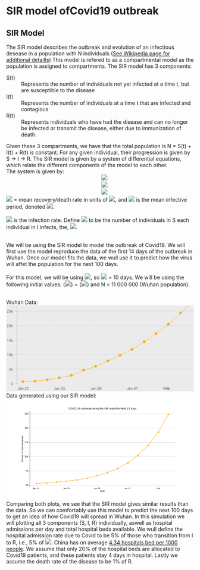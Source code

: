 <h1>SIR model ofCovid19 outbreak</h1>
<h2>SIR Model</h2>
<p1>The SIR model describes the outbreak and evolution of an infectious desease in a population with N individuals (<a href='https://en.wikipedia.org/wiki/Compartmental_models_in_epidemiology' target=_blank>See Wikipedia page for additional detaills)</a> This model is refered to as a compartmental model as the population is assigned to compartments. The SIR model has 3 components:
<dl>
    <dt>S(t)</dt>
    <dd>Represents the number of individuals not yet infected at a time t, but are susceptible to the disease</dd>
    <dt>I(t)</dt>
    <dd>Represents the number of individuals at a time t that are infected and contagious</dd>
    <dt>R(t)</dt>
    <dd>Represents individuals who have had the disease and can no longer be infected or transmit the disease, either due to immunization of death.</dd>
</dl>
Given these 3 compartments, we have that the total population is N = S(t) + I(t) + R(t) is constant. For any given individual, their progression is given by S -> I -> R.
The SIR model is given by a system of differential equations, which relate the different components of the model to each other.<br>The system is given by:<br>
&nbsp;&nbsp;&nbsp;&nbsp;&nbsp;&nbsp;&nbsp;&nbsp;&nbsp;&nbsp;&nbsp;&nbsp;&nbsp;&nbsp;&nbsp;&nbsp;&nbsp;&nbsp;&nbsp;&nbsp;&nbsp;&nbsp;&nbsp;&nbsp;&nbsp;&nbsp;&nbsp;&nbsp;&nbsp;&nbsp;&nbsp;&nbsp;&nbsp;&nbsp;&nbsp;&nbsp;&nbsp;&nbsp;&nbsp;&nbsp;&nbsp;&nbsp;&nbsp;&nbsp;&nbsp;&nbsp;&nbsp;&nbsp;&nbsp;&nbsp;&nbsp;&nbsp;&nbsp;&nbsp;&nbsp;&nbsp;&nbsp;&nbsp;&nbsp;&nbsp;&nbsp;&nbsp;&nbsp;&nbsp; 
<img src="https://render.githubusercontent.com/render/math?math=\frac{dS}{dt}= -  \frac{\beta S I}{N}"><br>
&nbsp;&nbsp;&nbsp;&nbsp;&nbsp;&nbsp;&nbsp;&nbsp;&nbsp;&nbsp;&nbsp;&nbsp;&nbsp;&nbsp;&nbsp;&nbsp;&nbsp;&nbsp;&nbsp;&nbsp;&nbsp;&nbsp;&nbsp;&nbsp;&nbsp;&nbsp;&nbsp;&nbsp;&nbsp;&nbsp;&nbsp;&nbsp;&nbsp;&nbsp;&nbsp;&nbsp;&nbsp;&nbsp;&nbsp;&nbsp;&nbsp;&nbsp;&nbsp;&nbsp;&nbsp;&nbsp;&nbsp;&nbsp;&nbsp;&nbsp;&nbsp;&nbsp;&nbsp;&nbsp;&nbsp;&nbsp;&nbsp;&nbsp;&nbsp;&nbsp;&nbsp;&nbsp;&nbsp;&nbsp; 
<img src="https://render.githubusercontent.com/render/math?math=\frac{dI}{dt}= \frac{\beta S I}{N} - \gamma I"><br>
&nbsp;&nbsp;&nbsp;&nbsp;&nbsp;&nbsp;&nbsp;&nbsp;&nbsp;&nbsp;&nbsp;&nbsp;&nbsp;&nbsp;&nbsp;&nbsp;&nbsp;&nbsp;&nbsp;&nbsp;&nbsp;&nbsp;&nbsp;&nbsp;&nbsp;&nbsp;&nbsp;&nbsp;&nbsp;&nbsp;&nbsp;&nbsp;&nbsp;&nbsp;&nbsp;&nbsp;&nbsp;&nbsp;&nbsp;&nbsp;&nbsp;&nbsp;&nbsp;&nbsp;&nbsp;&nbsp;&nbsp;&nbsp;&nbsp;&nbsp;&nbsp;&nbsp;&nbsp;&nbsp;&nbsp;&nbsp;&nbsp;&nbsp;&nbsp;&nbsp;&nbsp;&nbsp;&nbsp;&nbsp; 
<img src="https://render.githubusercontent.com/render/math?math=\frac{dR}{dt}= \gamma I"><br>
<img src="https://render.githubusercontent.com/render/math?math=\gamma"> = mean recovery/death rate in units of <img src="https://render.githubusercontent.com/render/math?math=\frac{1}{days}">, and  <img src="https://render.githubusercontent.com/render/math?math=\frac{1}{\gamma}"> is the mean infective period, denoted   <img src="https://render.githubusercontent.com/render/math?math=p_{inf}">. <br><br>
 <img src="https://render.githubusercontent.com/render/math?math=\beta"> is the infection rate. Define <img src="https://render.githubusercontent.com/render/math?math=n_{inf}"> to be the number of individuals in S each individual in I infects, the, <img src="https://render.githubusercontent.com/render/math?math=\beta=\frac{n_{inf}}{p_{inf}} = n_{inf} \gamma">. <br><br>
</p1>

<p2>We will be using the SIR model to model the outbreak of Covid19. We will first use the model reproduce the data of the first 14 days of the outbreak in Wuhan. Once our model fits the data, we wull use it to predict how the virus will affet the population for the next 100 days.<br><br>
For this model, we will be using <img src="https://render.githubusercontent.com/render/math?math=\gamma = \frac{1}{10days^{-1}}">, so <img src="https://render.githubusercontent.com/render/math?math=p_{inf}"> = 10 days. We will be using the following initial values: (<img src="https://render.githubusercontent.com/render/math?math=S_{0}, I_{0}, R_{0}">) = (<img src="https://render.githubusercontent.com/render/math?math=N-I_{0}, 574, 0">) and N = 11 000 000 (Wuhan population).

<br>Wuhan Data:<br>
<img src='/images/Cvirus.png'>
<br> Data generated using our SIR model:
<img src='/images/SIR_model_plot.png'>
Comparing both plots, we see that the SIR model gives similar results than the data. So we can comfortably use this model to predict the next 100 days to get an idea of how Covid19 will spread in Wuhan. In this simulation we will plotting all 3 components (S, I, R) individually, aswell as hospital admissions per day and total hospital beds available. We wull define the hospital admission rate due to Covid to be 5% of those who transition from I to R, i.e., 5% of <img src="https://render.githubusercontent.com/render/math?math=\frac{dR}{dt}">. China has on average <a href='https://en.wikipedia.org/wiki/List_of_countries_by_hospital_beds' target=_blank>4.34 hospitals bed per 1000 people</a>. We assume that only 20% of the hospital beds are allocated to Covid19 patients, and these patients stay 4 days in hospital. Lastly we assume the death rate of the disease to be 1% of R.